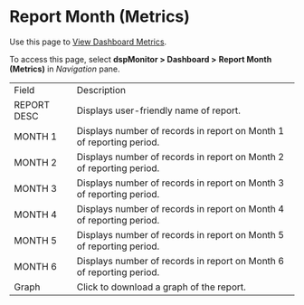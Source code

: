 # Report Month (Metrics)

<div class="use">

Use this page to [View Dashboard
Metrics](../Use_Cases/View_Dashboard_Metrics.htm).

</div>

To access this page, select <span style="font-weight: bold;">dspMonitor
\> </span>**Dashboard \>** **Report Month (Metrics)**
in *Navigation* pane.

|             |                                                                      |
| ----------- | -------------------------------------------------------------------- |
| Field       | Description                                                          |
| REPORT DESC | Displays user-friendly name of report.                               |
| MONTH 1     | Displays number of records in report on Month 1 of reporting period. |
| MONTH 2     | Displays number of records in report on Month 2 of reporting period. |
| MONTH 3     | Displays number of records in report on Month 3 of reporting period. |
| MONTH 4     | Displays number of records in report on Month 4 of reporting period. |
| MONTH 5     | Displays number of records in report on Month 5 of reporting period. |
| MONTH 6     | Displays number of records in report on Month 6 of reporting period. |
| Graph       | Click to download a graph of the report.                             |
